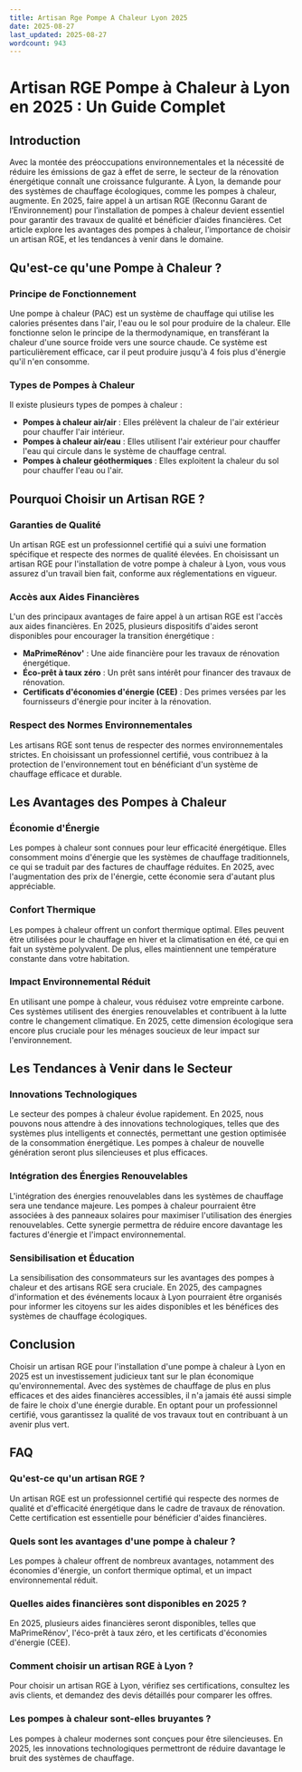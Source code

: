 ```yaml
---
title: Artisan Rge Pompe A Chaleur Lyon 2025
date: 2025-08-27
last_updated: 2025-08-27
wordcount: 943
---
```


# Artisan RGE Pompe à Chaleur à Lyon en 2025 : Un Guide Complet

## Introduction

Avec la montée des préoccupations environnementales et la nécessité de réduire les émissions de gaz à effet de serre, le secteur de la rénovation énergétique connaît une croissance fulgurante. À Lyon, la demande pour des systèmes de chauffage écologiques, comme les pompes à chaleur, augmente. En 2025, faire appel à un artisan RGE (Reconnu Garant de l’Environnement) pour l’installation de pompes à chaleur devient essentiel pour garantir des travaux de qualité et bénéficier d’aides financières. Cet article explore les avantages des pompes à chaleur, l’importance de choisir un artisan RGE, et les tendances à venir dans le domaine.

## Qu'est-ce qu'une Pompe à Chaleur ?

### Principe de Fonctionnement

Une pompe à chaleur (PAC) est un système de chauffage qui utilise les calories présentes dans l'air, l'eau ou le sol pour produire de la chaleur. Elle fonctionne selon le principe de la thermodynamique, en transférant la chaleur d'une source froide vers une source chaude. Ce système est particulièrement efficace, car il peut produire jusqu'à 4 fois plus d'énergie qu'il n'en consomme.

### Types de Pompes à Chaleur

Il existe plusieurs types de pompes à chaleur :

- **Pompes à chaleur air/air** : Elles prélèvent la chaleur de l'air extérieur pour chauffer l'air intérieur.
- **Pompes à chaleur air/eau** : Elles utilisent l'air extérieur pour chauffer l'eau qui circule dans le système de chauffage central.
- **Pompes à chaleur géothermiques** : Elles exploitent la chaleur du sol pour chauffer l'eau ou l'air.

## Pourquoi Choisir un Artisan RGE ?

### Garanties de Qualité

Un artisan RGE est un professionnel certifié qui a suivi une formation spécifique et respecte des normes de qualité élevées. En choisissant un artisan RGE pour l'installation de votre pompe à chaleur à Lyon, vous vous assurez d'un travail bien fait, conforme aux réglementations en vigueur.

### Accès aux Aides Financières

L'un des principaux avantages de faire appel à un artisan RGE est l'accès aux aides financières. En 2025, plusieurs dispositifs d'aides seront disponibles pour encourager la transition énergétique :

- **MaPrimeRénov'** : Une aide financière pour les travaux de rénovation énergétique.
- **Éco-prêt à taux zéro** : Un prêt sans intérêt pour financer des travaux de rénovation.
- **Certificats d'économies d'énergie (CEE)** : Des primes versées par les fournisseurs d'énergie pour inciter à la rénovation.

### Respect des Normes Environnementales

Les artisans RGE sont tenus de respecter des normes environnementales strictes. En choisissant un professionnel certifié, vous contribuez à la protection de l'environnement tout en bénéficiant d'un système de chauffage efficace et durable.

## Les Avantages des Pompes à Chaleur

### Économie d'Énergie

Les pompes à chaleur sont connues pour leur efficacité énergétique. Elles consomment moins d'énergie que les systèmes de chauffage traditionnels, ce qui se traduit par des factures de chauffage réduites. En 2025, avec l'augmentation des prix de l'énergie, cette économie sera d'autant plus appréciable.

### Confort Thermique

Les pompes à chaleur offrent un confort thermique optimal. Elles peuvent être utilisées pour le chauffage en hiver et la climatisation en été, ce qui en fait un système polyvalent. De plus, elles maintiennent une température constante dans votre habitation.

### Impact Environnemental Réduit

En utilisant une pompe à chaleur, vous réduisez votre empreinte carbone. Ces systèmes utilisent des énergies renouvelables et contribuent à la lutte contre le changement climatique. En 2025, cette dimension écologique sera encore plus cruciale pour les ménages soucieux de leur impact sur l'environnement.

## Les Tendances à Venir dans le Secteur

### Innovations Technologiques

Le secteur des pompes à chaleur évolue rapidement. En 2025, nous pouvons nous attendre à des innovations technologiques, telles que des systèmes plus intelligents et connectés, permettant une gestion optimisée de la consommation énergétique. Les pompes à chaleur de nouvelle génération seront plus silencieuses et plus efficaces.

### Intégration des Énergies Renouvelables

L'intégration des énergies renouvelables dans les systèmes de chauffage sera une tendance majeure. Les pompes à chaleur pourraient être associées à des panneaux solaires pour maximiser l'utilisation des énergies renouvelables. Cette synergie permettra de réduire encore davantage les factures d'énergie et l'impact environnemental.

### Sensibilisation et Éducation

La sensibilisation des consommateurs sur les avantages des pompes à chaleur et des artisans RGE sera cruciale. En 2025, des campagnes d'information et des événements locaux à Lyon pourraient être organisés pour informer les citoyens sur les aides disponibles et les bénéfices des systèmes de chauffage écologiques.

## Conclusion

Choisir un artisan RGE pour l'installation d'une pompe à chaleur à Lyon en 2025 est un investissement judicieux tant sur le plan économique qu'environnemental. Avec des systèmes de chauffage de plus en plus efficaces et des aides financières accessibles, il n'a jamais été aussi simple de faire le choix d'une énergie durable. En optant pour un professionnel certifié, vous garantissez la qualité de vos travaux tout en contribuant à un avenir plus vert.

## FAQ

### Qu'est-ce qu'un artisan RGE ?

Un artisan RGE est un professionnel certifié qui respecte des normes de qualité et d'efficacité énergétique dans le cadre de travaux de rénovation. Cette certification est essentielle pour bénéficier d'aides financières.

### Quels sont les avantages d'une pompe à chaleur ?

Les pompes à chaleur offrent de nombreux avantages, notamment des économies d'énergie, un confort thermique optimal, et un impact environnemental réduit.

### Quelles aides financières sont disponibles en 2025 ?

En 2025, plusieurs aides financières seront disponibles, telles que MaPrimeRénov', l'éco-prêt à taux zéro, et les certificats d'économies d'énergie (CEE).

### Comment choisir un artisan RGE à Lyon ?

Pour choisir un artisan RGE à Lyon, vérifiez ses certifications, consultez les avis clients, et demandez des devis détaillés pour comparer les offres.

### Les pompes à chaleur sont-elles bruyantes ?

Les pompes à chaleur modernes sont conçues pour être silencieuses. En 2025, les innovations technologiques permettront de réduire davantage le bruit des systèmes de chauffage.